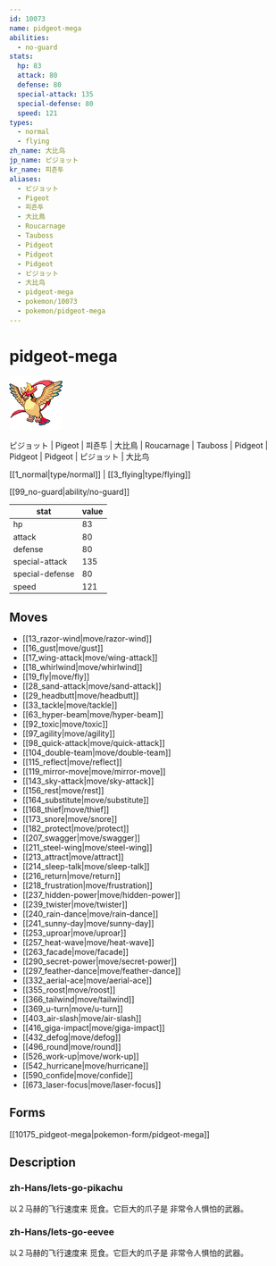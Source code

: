 ```yaml
---
id: 10073
name: pidgeot-mega
abilities:
  - no-guard
stats:
  hp: 83
  attack: 80
  defense: 80
  special-attack: 135
  special-defense: 80
  speed: 121
types:
  - normal
  - flying
zh_name: 大比鸟
jp_name: ピジョット
kr_name: 피죤투
aliases:
  - ピジョット
  - Pigeot
  - 피죤투
  - 大比鳥
  - Roucarnage
  - Tauboss
  - Pidgeot
  - Pidgeot
  - Pidgeot
  - ピジョット
  - 大比鸟
  - pidgeot-mega
  - pokemon/10073
  - pokemon/pidgeot-mega
---
```

# pidgeot-mega

![](https://raw.githubusercontent.com/PokeAPI/sprites/master/sprites/pokemon/10073.png)

ピジョット | Pigeot | 피죤투 | 大比鳥 | Roucarnage | Tauboss | Pidgeot | Pidgeot | Pidgeot | ピジョット | 大比鸟

[[1_normal|type/normal]] | [[3_flying|type/flying]]

[[99_no-guard|ability/no-guard]]

|stat|value|
|---|---|
|hp|83|
|attack|80|
|defense|80|
|special-attack|135|
|special-defense|80|
|speed|121|


## Moves

- [[13_razor-wind|move/razor-wind]]
- [[16_gust|move/gust]]
- [[17_wing-attack|move/wing-attack]]
- [[18_whirlwind|move/whirlwind]]
- [[19_fly|move/fly]]
- [[28_sand-attack|move/sand-attack]]
- [[29_headbutt|move/headbutt]]
- [[33_tackle|move/tackle]]
- [[63_hyper-beam|move/hyper-beam]]
- [[92_toxic|move/toxic]]
- [[97_agility|move/agility]]
- [[98_quick-attack|move/quick-attack]]
- [[104_double-team|move/double-team]]
- [[115_reflect|move/reflect]]
- [[119_mirror-move|move/mirror-move]]
- [[143_sky-attack|move/sky-attack]]
- [[156_rest|move/rest]]
- [[164_substitute|move/substitute]]
- [[168_thief|move/thief]]
- [[173_snore|move/snore]]
- [[182_protect|move/protect]]
- [[207_swagger|move/swagger]]
- [[211_steel-wing|move/steel-wing]]
- [[213_attract|move/attract]]
- [[214_sleep-talk|move/sleep-talk]]
- [[216_return|move/return]]
- [[218_frustration|move/frustration]]
- [[237_hidden-power|move/hidden-power]]
- [[239_twister|move/twister]]
- [[240_rain-dance|move/rain-dance]]
- [[241_sunny-day|move/sunny-day]]
- [[253_uproar|move/uproar]]
- [[257_heat-wave|move/heat-wave]]
- [[263_facade|move/facade]]
- [[290_secret-power|move/secret-power]]
- [[297_feather-dance|move/feather-dance]]
- [[332_aerial-ace|move/aerial-ace]]
- [[355_roost|move/roost]]
- [[366_tailwind|move/tailwind]]
- [[369_u-turn|move/u-turn]]
- [[403_air-slash|move/air-slash]]
- [[416_giga-impact|move/giga-impact]]
- [[432_defog|move/defog]]
- [[496_round|move/round]]
- [[526_work-up|move/work-up]]
- [[542_hurricane|move/hurricane]]
- [[590_confide|move/confide]]
- [[673_laser-focus|move/laser-focus]]

## Forms



[[10175_pidgeot-mega|pokemon-form/pidgeot-mega]]

## Description

### zh-Hans/lets-go-pikachu

以２马赫的飞行速度来
觅食。它巨大的爪子是
非常令人惧怕的武器。

### zh-Hans/lets-go-eevee

以２马赫的飞行速度来
觅食。它巨大的爪子是
非常令人惧怕的武器。

